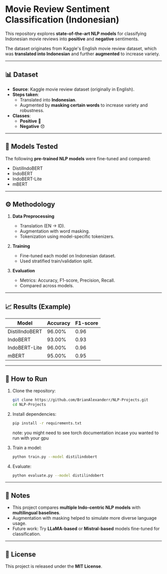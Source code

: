 # Movie Review Sentiment Classification (Indonesian)

This repository explores **state-of-the-art NLP models** for classifying Indonesian movie reviews into **positive** and **negative** sentiments.  

The dataset originates from Kaggle's English movie review dataset, which was **translated into Indonesian** and further **augmented** to increase variety.

---

## 📊 Dataset

- **Source**: Kaggle movie review dataset (originally in English).  
- **Steps taken**:
  - Translated into **Indonesian**.
  - Augmented by **masking certain words** to increase variety and robustness.  
- **Classes**:  
  - **Positive** 🎉  
  - **Negative** 😞  

---

## 🧠 Models Tested

The following **pre-trained NLP models** were fine-tuned and compared:

- DistilIndoBERT
- IndoBERT
- IndoBERT-Lite
- mBERT

---

## ⚙️ Methodology

1. **Data Preprocessing**  
   - Translation (EN → ID).  
   - Augmentation with word masking.  
   - Tokenization using model-specific tokenizers.  

2. **Training**  
   - Fine-tuned each model on Indonesian dataset.  
   - Used stratified train/validation split.  

3. **Evaluation**  
   - Metrics: Accuracy, F1-score, Precision, Recall.  
   - Compared across models.  

---

## 📈 Results (Example)

| Model            | Accuracy | F1-score |
|------------------|----------|----------|
| DistilIndoBERT   | 96.00%   | 0.96     |
| IndoBERT         | 93.00%   | 0.93     |
| IndoBERT-Lite    | 96.00%   | 0.96     |
| mBERT            | 95.00%   | 0.95     |

---

## 🚀 How to Run

1. Clone the repository:
   ```bash
   git clone https://github.com/BrianAlexanderr/NLP-Projects.git
   cd NLP-Projects
   ```

2. Install dependencies:
   ```bash
   pip install -r requirements.txt
   ```
   note: you might need to see torch documentation incase you wanted to run with your gpu
   
4. Train a model:
   ```bash
   python train.py --model distilindobert
   ```

5. Evaluate:
   ```bash
   python evaluate.py --model distilindobert
   ```

---

## 📌 Notes

- This project compares **multiple Indo-centric NLP models** with **multilingual baselines**.  
- Augmentation with masking helped to simulate more diverse language usage.  
- Future work: Try **LLaMA-based** or **Mistral-based** models fine-tuned for classification.  

---

## 📄 License

This project is released under the **MIT License**.  
